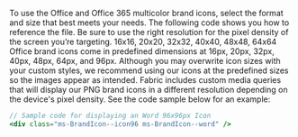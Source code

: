 To use the Office and Office 365 multicolor brand icons, select the format and size that best meets your needs. The following code shows you how to reference the file. Be sure to use the right resolution for the pixel density of the screen you’re targeting.
16x16, 20x20, 32x32, 40x40, 48x48, 64x64
Office brand icons come in predefined dimensions at 16px, 20px, 32px, 40px, 48px, 64px, and 96px. Although you may overwrite icon sizes with your custom styles, we recommend using our icons at the predefined sizes so the images appear as intended. Fabric includes custom media queries that will display our PNG brand icons in a different resolution depending on the device's pixel density. See the code sample below for an example:

```jsx
// Sample code for displaying an Word 96x96px Icon
<div class="ms-BrandIcon--icon96 ms-BrandIcon--word" />
```
